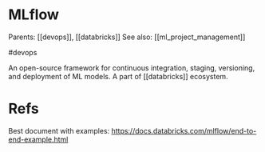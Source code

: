 # MLflow

Parents: [[devops]], [[databricks]]
See also: [[ml_project_management]]

#devops


An open-source framework for continuous integration, staging, versioning, and deployment of ML models. A part of [[databricks]] ecosystem.

# Refs

Best document with examples:
https://docs.databricks.com/mlflow/end-to-end-example.html